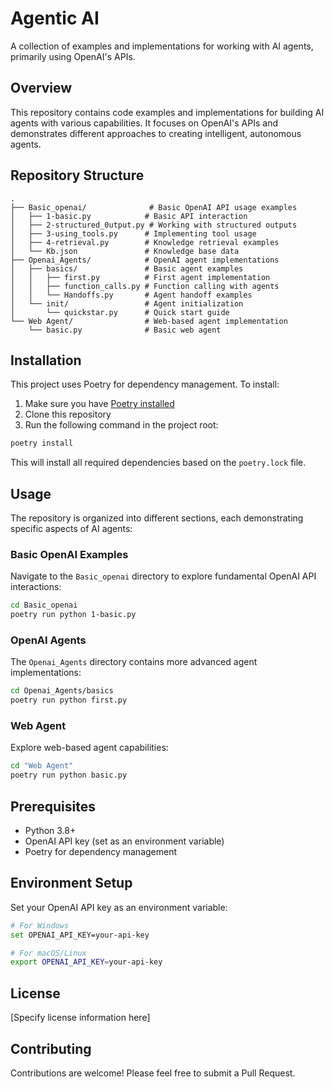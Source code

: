 # Agentic AI

A collection of examples and implementations for working with AI agents, primarily using OpenAI's APIs.

## Overview

This repository contains code examples and implementations for building AI agents with various capabilities. It focuses on OpenAI's APIs and demonstrates different approaches to creating intelligent, autonomous agents.

## Repository Structure

```
.
├── Basic_openai/              # Basic OpenAI API usage examples
│   ├── 1-basic.py            # Basic API interaction
│   ├── 2-structured_0utput.py # Working with structured outputs
│   ├── 3-using_tools.py      # Implementing tool usage
│   ├── 4-retrieval.py        # Knowledge retrieval examples
│   └── Kb.json               # Knowledge base data
├── Openai_Agents/            # OpenAI agent implementations
│   ├── basics/               # Basic agent examples
│   │   ├── first.py          # First agent implementation
│   │   ├── function_calls.py # Function calling with agents
│   │   └── Handoffs.py       # Agent handoff examples
│   └── init/                 # Agent initialization
│       └── quickstar.py      # Quick start guide
└── Web Agent/                # Web-based agent implementation
    └── basic.py              # Basic web agent
```

## Installation

This project uses Poetry for dependency management. To install:

1. Make sure you have [Poetry installed](https://python-poetry.org/docs/#installation)
2. Clone this repository
3. Run the following command in the project root:

```bash
poetry install
```

This will install all required dependencies based on the `poetry.lock` file.

## Usage

The repository is organized into different sections, each demonstrating specific aspects of AI agents:

### Basic OpenAI Examples

Navigate to the `Basic_openai` directory to explore fundamental OpenAI API interactions:

```bash
cd Basic_openai
poetry run python 1-basic.py
```

### OpenAI Agents

The `Openai_Agents` directory contains more advanced agent implementations:

```bash
cd Openai_Agents/basics
poetry run python first.py
```

### Web Agent

Explore web-based agent capabilities:

```bash
cd "Web Agent"
poetry run python basic.py
```

## Prerequisites

- Python 3.8+
- OpenAI API key (set as an environment variable)
- Poetry for dependency management

## Environment Setup

Set your OpenAI API key as an environment variable:

```bash
# For Windows
set OPENAI_API_KEY=your-api-key

# For macOS/Linux
export OPENAI_API_KEY=your-api-key
```

## License

[Specify license information here]

## Contributing

Contributions are welcome! Please feel free to submit a Pull Request.
